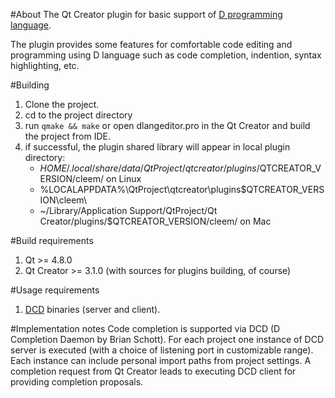 #About
The Qt Creator plugin for basic support of [D programming language](http://dlang.org/).

The plugin provides some features for comfortable code editing and programming using D language such as code completion, indention, syntax highlighting, etc.


#Building
1. Clone the project.
1. cd to the project directory
1. run ```qmake && make``` or open dlangeditor.pro in the Qt Creator and build the project from IDE.
1. if successful, the plugin shared library will appear in local plugin directory:
	* $HOME/.local/share/data/QtProject/qtcreator/plugins/$QTCREATOR_VERSION/cleem/ on Linux
	* %LOCALAPPDATA%\QtProject\qtcreator\plugins\$QTCREATOR_VERSION\cleem\
	* ~/Library/Application Support/QtProject/Qt Creator/plugins/$QTCREATOR_VERSION/cleem/ on Mac

#Build requirements
1. Qt >= 4.8.0
1. Qt Creator >= 3.1.0 (with sources for plugins building, of course)

#Usage requirements
1. [DCD](https://github.com/Hackerpilot/DCD) binaries (server and client).

#Implementation notes
Code completion is supported via DCD (D Completion Daemon by Brian Schott). For each project one instance of DCD server is executed (with a choice of listening port in customizable range). Each instance can include personal import paths from project settings. A completion request from Qt Creator leads to executing DCD client for providing completion proposals.
